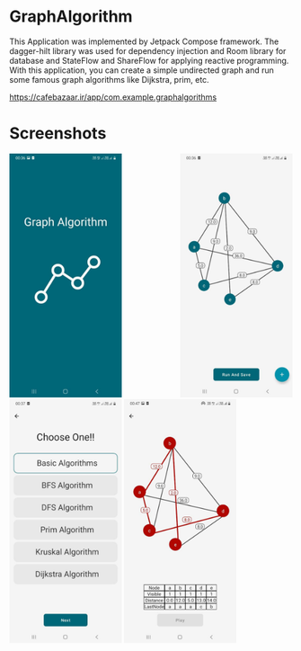 # GraphAlgorithm

This Application was implemented by Jetpack Compose framework. The dagger-hilt library was used for dependency injection and Room library for database and StateFlow and ShareFlow for applying reactive programming.</br>
With this application, you can create a simple undirected graph and run some famous graph algorithms like Dijkstra, prim, etc.

https://cafebazaar.ir/app/com.example.graphalgorithms


# Screenshots
<div>
  <img src="/screenshot/landing_page.jpg" width="200" style="margin-right:100px"/>
  <img src="/screenshot/graph_screen.jpg" width="200"/>
  <img src="/screenshot/choose_algorithm.jpg" width="200"/>
  <img src="/screenshot/dijkestra.jpg" width="200"/>
 </div>
